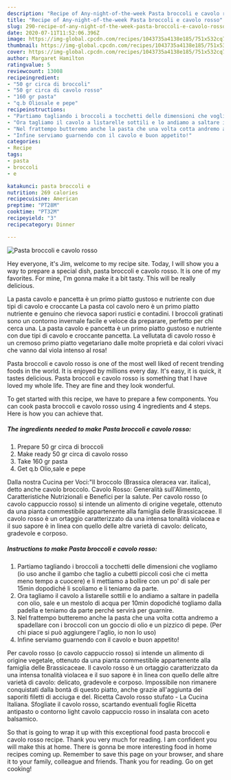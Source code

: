 ```yaml
---
description: "Recipe of Any-night-of-the-week Pasta broccoli e cavolo rosso"
title: "Recipe of Any-night-of-the-week Pasta broccoli e cavolo rosso"
slug: 290-recipe-of-any-night-of-the-week-pasta-broccoli-e-cavolo-rosso
date: 2020-07-11T11:52:06.396Z
image: https://img-global.cpcdn.com/recipes/1043735a4138e185/751x532cq70/pasta-broccoli-e-cavolo-rosso-recipe-main-photo.jpg
thumbnail: https://img-global.cpcdn.com/recipes/1043735a4138e185/751x532cq70/pasta-broccoli-e-cavolo-rosso-recipe-main-photo.jpg
cover: https://img-global.cpcdn.com/recipes/1043735a4138e185/751x532cq70/pasta-broccoli-e-cavolo-rosso-recipe-main-photo.jpg
author: Margaret Hamilton
ratingvalue: 5
reviewcount: 13008
recipeingredient:
- "50 gr circa di broccoli"
- "50 gr circa di cavolo rosso"
- "160 gr pasta"
- "q.b Oliosale e pepe"
recipeinstructions:
- "Partiamo tagliando i broccoli a tocchetti delle dimensioni che vogliamo (io uso anche il gambo che taglio a cubetti piccoli così che ci metta meno tempo a cuocere) e li mettiamo a bollire con un po&#39; di sale per 15min dopodiché li scoliamo e li teniamo da parte."
- "Ora tagliamo il cavolo a listarelle sottili e lo andiamo a saltare in padella con olio, sale e un mestolo di acqua per 10min dopodiché togliamo dalla padella e teniamo da parte perché servirà per guarnire."
- "Nel frattempo butteremo anche la pasta che una volta cotta andremo a spadellare con i broccoli con un goccio di olio e un pizzico di pepe. (Per chi piace si può aggiungere l&#39;aglio, io non lo uso)"
- "Infine serviamo guarnendo con il cavolo e buon appetito!"
categories:
- Recipe
tags:
- pasta
- broccoli
- e

katakunci: pasta broccoli e 
nutrition: 269 calories
recipecuisine: American
preptime: "PT28M"
cooktime: "PT32M"
recipeyield: "3"
recipecategory: Dinner

---
```



![Pasta broccoli e cavolo rosso](https://img-global.cpcdn.com/recipes/1043735a4138e185/751x532cq70/pasta-broccoli-e-cavolo-rosso-recipe-main-photo.jpg)

Hey everyone, it's Jim, welcome to my recipe site. Today, I will show you a way to prepare a special dish, pasta broccoli e cavolo rosso. It is one of my favorites. For mine, I'm gonna make it a bit tasty. This will be really delicious.

La pasta cavolo e pancetta è un primo piatto gustoso e nutriente con due tipi di cavolo e croccante La pasta col cavolo nero è un primo piatto nutriente e genuino che rievoca sapori rustici e contadini. I broccoli gratinati sono un contorno invernale facile e veloce da preparare, perfetto per chi cerca una. La pasta cavolo e pancetta è un primo piatto gustoso e nutriente con due tipi di cavolo e croccante pancetta. La vellutata di cavolo rosso è un cremoso primo piatto vegetariano dalle molte proprietà e dai colori vivaci che vanno dal viola intenso al rosa!

Pasta broccoli e cavolo rosso is one of the most well liked of recent trending foods in the world. It is enjoyed by millions every day. It's easy, it is quick, it tastes delicious. Pasta broccoli e cavolo rosso is something that I have loved my whole life. They are fine and they look wonderful.


To get started with this recipe, we have to prepare a few components. You can cook pasta broccoli e cavolo rosso using 4 ingredients and 4 steps. Here is how you can achieve that.

<!--inarticleads1-->

##### The ingredients needed to make Pasta broccoli e cavolo rosso:

1. Prepare 50 gr circa di broccoli
1. Make ready 50 gr circa di cavolo rosso
1. Take 160 gr pasta
1. Get q.b Olio,sale e pepe


Dalla nostra Cucina per Voci:&#34;Il broccolo (Brassica oleracea var. italica), detto anche cavolo broccolo. Cavolo Rosso: Generalità sull&#39;Alimento, Caratteristiche Nutrizionali e Benefici per la salute. Per cavolo rosso (o cavolo cappuccio rosso) si intende un alimento di origine vegetale, ottenuto da una pianta commestibile appartenente alla famiglia delle Brassicaceae. Il cavolo rosso è un ortaggio caratterizzato da una intensa tonalità violacea e il suo sapore è in linea con quello delle altre varietà di cavolo: delicato, gradevole e corposo. 

<!--inarticleads2-->

##### Instructions to make Pasta broccoli e cavolo rosso:

1. Partiamo tagliando i broccoli a tocchetti delle dimensioni che vogliamo (io uso anche il gambo che taglio a cubetti piccoli così che ci metta meno tempo a cuocere) e li mettiamo a bollire con un po&#39; di sale per 15min dopodiché li scoliamo e li teniamo da parte.
1. Ora tagliamo il cavolo a listarelle sottili e lo andiamo a saltare in padella con olio, sale e un mestolo di acqua per 10min dopodiché togliamo dalla padella e teniamo da parte perché servirà per guarnire.
1. Nel frattempo butteremo anche la pasta che una volta cotta andremo a spadellare con i broccoli con un goccio di olio e un pizzico di pepe. (Per chi piace si può aggiungere l&#39;aglio, io non lo uso)
1. Infine serviamo guarnendo con il cavolo e buon appetito!


Per cavolo rosso (o cavolo cappuccio rosso) si intende un alimento di origine vegetale, ottenuto da una pianta commestibile appartenente alla famiglia delle Brassicaceae. Il cavolo rosso è un ortaggio caratterizzato da una intensa tonalità violacea e il suo sapore è in linea con quello delle altre varietà di cavolo: delicato, gradevole e corposo. Impossibile non rimanere conquistati dalla bontà di questo piatto, anche grazie all&#39;aggiunta dei saporiti filetti di acciuga e del. Ricetta Cavolo rosso stufato - La Cucina Italiana. Sfogliate il cavolo rosso, scartando eventuali foglie Ricetta antipasto o contorno light cavolo cappuccio rosso in insalata con aceto balsamico. 

So that is going to wrap it up with this exceptional food pasta broccoli e cavolo rosso recipe. Thank you very much for reading. I am confident you will make this at home. There is gonna be more interesting food in home recipes coming up. Remember to save this page on your browser, and share it to your family, colleague and friends. Thank you for reading. Go on get cooking!
